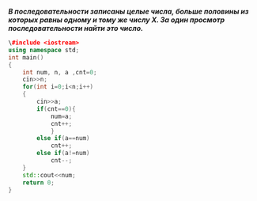 _**В последовательности записаны целые числа, больше половины из которых равны одному и тому же числу X. За один просмотр последовательности найти это число.**_

```C++
\#include <iostream>
using namespace std;
int main()
{
    int num, n, a ,cnt=0;
    cin>>n;
    for(int i=0;i<n;i++)
    {    
        cin>>a;
        if(cnt==0){
            num=a;
            cnt++;
            }
        else if(a==num)
            cnt++;
        else if(a!=num)
            cnt--;
    }
    std::cout<<num;
    return 0;
}
```
